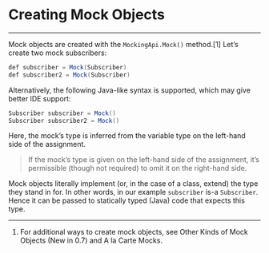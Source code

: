 # Creating Mock Objects
----

Mock objects are created with the `MockingApi.Mock()` method.[1] Let’s create two mock subscribers:

```java
def subscriber = Mock(Subscriber)
def subscriber2 = Mock(Subscriber)
```

Alternatively, the following Java-like syntax is supported, which may give better IDE support:

```java
Subscriber subscriber = Mock()
Subscriber subscriber2 = Mock()
```
Here, the mock’s type is inferred from the variable type on the left-hand side of the assignment.

> If the mock’s type is given on the left-hand side of the assignment, it’s permissible (though not required) to omit it on the right-hand side.

Mock objects literally implement (or, in the case of a class, extend) the type they stand in for. In other words, in our example `subscriber` is-a `Subscriber`. Hence it can be passed to statically typed (Java) code that expects this type.

-----

1. For additional ways to create mock objects, see Other Kinds of Mock Objects (New in 0.7) and A la Carte Mocks.
